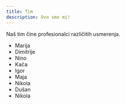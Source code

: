 ```yaml
---
title: Tim
description: Ovo smo mi!
---
```


Naš tim čine profesionalci različitih usmerenja.

+ Marija
+ Dimitrije
+ Nino
+ Kaća
+ Igor
+ Maja
+ Nikola
+ Dušan
+ Nikola

